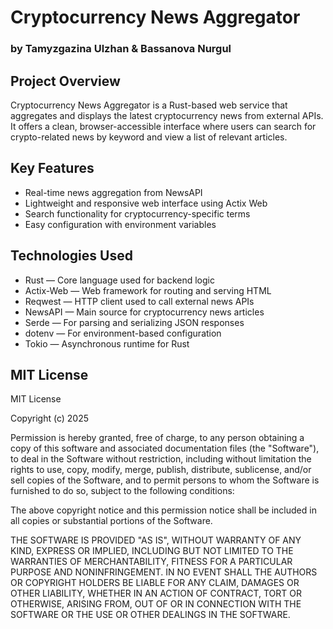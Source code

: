 # Cryptocurrency News Aggregator
### by Tamyzgazina Ulzhan & Bassanova Nurgul

## Project Overview
Cryptocurrency News Aggregator is a Rust-based web service that aggregates and displays the latest cryptocurrency news from external APIs. It offers a clean, browser-accessible interface where users can search for crypto-related news by keyword and view a list of relevant articles.

## Key Features
- Real-time news aggregation from NewsAPI
- Lightweight and responsive web interface using Actix Web
- Search functionality for cryptocurrency-specific terms
- Easy configuration with environment variables

## Technologies Used
- Rust — Core language used for backend logic
- Actix-Web — Web framework for routing and serving HTML
- Reqwest — HTTP client used to call external news APIs
- NewsAPI — Main source for cryptocurrency news articles
- Serde — For parsing and serializing JSON responses
- dotenv — For environment-based configuration
- Tokio — Asynchronous runtime for Rust



## MIT License
MIT License

Copyright (c) 2025

Permission is hereby granted, free of charge, to any person obtaining a copy
of this software and associated documentation files (the "Software"), to deal
in the Software without restriction, including without limitation the rights
to use, copy, modify, merge, publish, distribute, sublicense, and/or sell
copies of the Software, and to permit persons to whom the Software is
furnished to do so, subject to the following conditions:

The above copyright notice and this permission notice shall be included in all
copies or substantial portions of the Software.

THE SOFTWARE IS PROVIDED "AS IS", WITHOUT WARRANTY OF ANY KIND, EXPRESS OR
IMPLIED, INCLUDING BUT NOT LIMITED TO THE WARRANTIES OF MERCHANTABILITY,
FITNESS FOR A PARTICULAR PURPOSE AND NONINFRINGEMENT. IN NO EVENT SHALL THE
AUTHORS OR COPYRIGHT HOLDERS BE LIABLE FOR ANY CLAIM, DAMAGES OR OTHER
LIABILITY, WHETHER IN AN ACTION OF CONTRACT, TORT OR OTHERWISE, ARISING FROM,
OUT OF OR IN CONNECTION WITH THE SOFTWARE OR THE USE OR OTHER DEALINGS IN THE
SOFTWARE.
